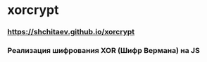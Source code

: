 # xorcrypt
### https://shchitaev.github.io/xorcrypt
### Реализация шифрования XOR (Шифр Вермана) на JS 
